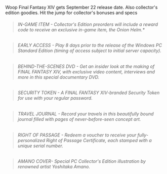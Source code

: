 

Woop Final Fantasy XIV gets September 22 release date. Also collector's edition goodies. Hit the jump for collector's bonuses and specs



> ###### IN-GAME ITEM - Collector's Edition preorders will include a reward code to receive an exclusive in-game item, the Onion Helm.*

> 

> ###### EARLY ACCESS - Play 8 days prior to the release of the Windows PC Standard Edition (timing of access subject to initial server capacity).

> 

> ###### BEHIND-THE-SCENES DVD - Get an insider look at the making of FINAL FANTASY XIV, with exclusive video content, interviews and more in this special documentary DVD.

> 

> ###### SECURITY TOKEN - A FINAL FANTASY XIV-branded Security Token for use with your regular password.

> 

> ###### TRAVEL JOURNAL - Record your travels in this beautifully bound journal filled with pages of never-before-seen concept art.

> 

> ###### RIGHT OF PASSAGE - Redeem a voucher to receive your fully-personalized Right of Passage Certificate, each stamped with a unique serial number.

> 

> ###### AMANO COVER- Special PC Collector's Edition illustration by renowned artist Yoshitaka Amano.

> 

> 




